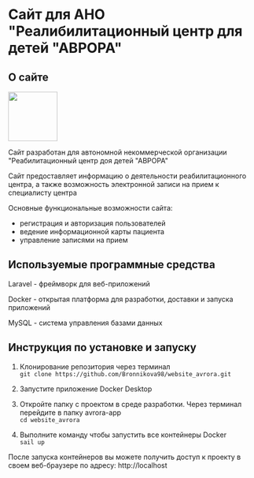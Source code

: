# Сайт для АНО "Реалибилитационный центр для детей "АВРОРА"

## О сайте
<img src="https://raw.githubusercontent.com/Bronnikova98/website_avrora/master/public/images/avrora_logo.png" width="100">

Сайт разработан для автономной некоммерческой организации "Реабилитационный центр доя детей "АВРОРА"

Сайт предоставляет информацию о деятельности реабилитационного центра, а также возможность электронной записи на прием к специалисту центра

Основные функциональные возможности сайта:

- регистрация и авторизация пользователей
- ведение информационной карты пациента
- управление записями на прием

## Используемые программные средства

Laravel - фреймворк для веб-приложений<br>

Docker - открытая платформа для разработки, доставки и запуска приложений<br>

MySQL -  система управления базами данных

## Инструкция по установке и запуску
1. Клонирование репозитория через терминал<br>
`git clone https://github.com/Bronnikova98/website_avrora.git`

2. Запустите приложение Docker Desktop<br>

3. Откройте папку с проектом в среде разработки. Через терминал перейдите в папку avrora-app<br>
`cd website_avrora`

4. Выполните команду чтобы запустить все контейнеры Docker<br>
`sail up`

После запуска контейнеров вы можете получить доступ к проекту в своем веб-браузере по адресу: http://localhost